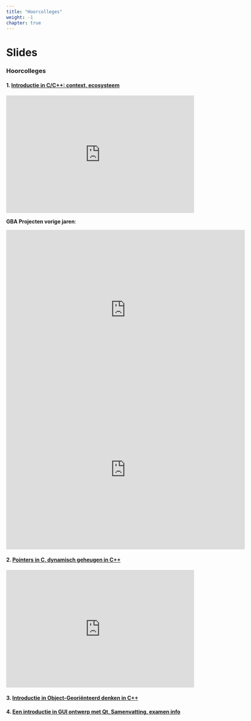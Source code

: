 ```yaml
---
title: "Hoorcolleges"
weight: -1
chapter: true
---
```


# Slides

### Hoorcolleges

#### 1. [Introductie in C/C++: context, ecosysteem](/hoorcolleges/slides-1/)

<div style="position: relative; padding-bottom: 62.5%; height: 0;"><iframe src="https://www.loom.com/embed/c81929c12682431aa40e1df6c999d47e" frameborder="0" webkitallowfullscreen mozallowfullscreen allowfullscreen style="position: absolute; top: 0; left: 0; width: 100%; height: 100%;"></iframe></div>

**GBA Projecten vorige jaren**:

<iframe title="vimeo-player" src="https://player.vimeo.com/video/392922578" width="640" height="428" frameborder="0" allowfullscreen></iframe>

<iframe title="vimeo-player" src="https://player.vimeo.com/video/314203871" width="640" height="428" frameborder="0" allowfullscreen></iframe>


#### 2. [Pointers in C, dynamisch geheugen in C++](/hoorcolleges/slides-2/)

<div style="position: relative; padding-bottom: 62.5%; height: 0;"><iframe src="https://www.loom.com/embed/f53d355496a94e4f9e38f59e4074a33a" frameborder="0" webkitallowfullscreen mozallowfullscreen allowfullscreen style="position: absolute; top: 0; left: 0; width: 100%; height: 100%;"></iframe></div>

#### 3. [Introductie in Object-Georiënteerd denken in C++](/hoorcolleges/slides-3/)


#### 4. [Een introductie in GUI ontwerp met Qt, Samenvatting, examen info](/hoorcolleges/slides-4)

